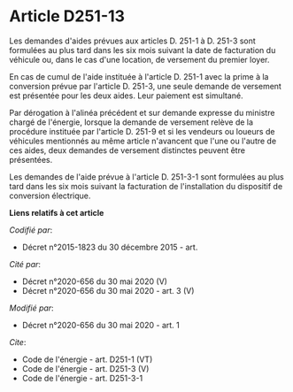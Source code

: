 # Article D251-13

Les demandes d'aides prévues aux articles D. 251-1 à D. 251-3 sont formulées au plus tard dans les six mois suivant la date
de facturation du véhicule ou, dans le cas d'une location, de versement du premier loyer. 

En cas de cumul de l'aide instituée à l'article D. 251-1 avec la prime à la conversion prévue par l'article D. 251-3, une
seule demande de versement est présentée pour les deux aides. Leur paiement est simultané. 

Par dérogation à l'alinéa précédent et sur demande expresse du ministre chargé de l'énergie, lorsque la demande de versement
relève de la procédure instituée par l'article D. 251-9 et si les vendeurs ou loueurs de véhicules mentionnés au même article
n'avancent que l'une ou l'autre de ces aides, deux demandes de versement distinctes peuvent être présentées. 

Les demandes de l'aide prévue à l'article D. 251-3-1 sont formulées au plus tard dans les six mois suivant la facturation de
l'installation du dispositif de conversion électrique.

**Liens relatifs à cet article**

_Codifié par_:

  - Décret n°2015-1823 du 30 décembre 2015 - art.

_Cité par_:

  - Décret n°2020-656 du 30 mai 2020 (V)
  - Décret n°2020-656 du 30 mai 2020 - art. 3 (V)

_Modifié par_:

  - Décret n°2020-656 du 30 mai 2020 - art. 1

_Cite_:

  - Code de l'énergie - art. D251-1 (VT)
  - Code de l'énergie - art. D251-3 (V)
  - Code de l'énergie - art. D251-3-1
